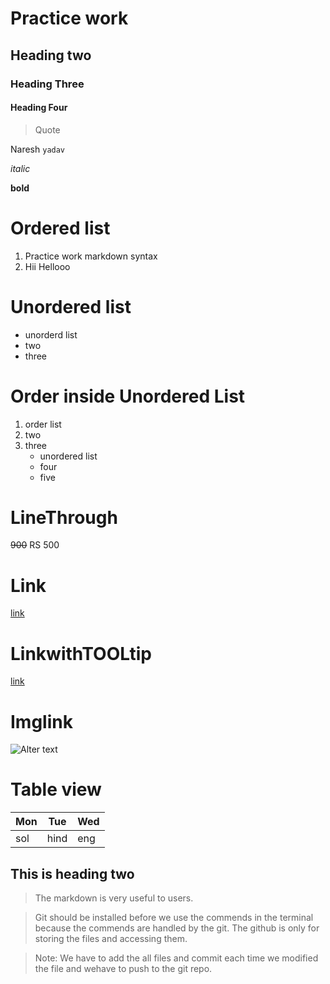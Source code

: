 # Practice work

## Heading two

### Heading Three

#### Heading Four


> Quote


Naresh `yadav`


*italic*

**bold**

# Ordered list

1. Practice work markdown syntax
2. Hii Hellooo

# Unordered list

- unorderd list
- two
- three

# Order inside Unordered List

1. order list
2. two
3. three    
   - unordered list
   - four
   - five
  

# LineThrough

~~900~~  RS 500

# Link

[link](https://github.com/)

# LinkwithTOOLtip

[link](https://github.com/ "link tooltip")

# Imglink

![Alter text](https://imglink)

# Table view

|Mon|Tue|Wed|
|---|---|---|
|sol|hind|eng|

## This is heading two

> The markdown is very useful to users.

> Git should be installed before we use the commends in the terminal because the commends are handled by the git. The github is only for storing the files and accessing them.

> Note: We have to add the all files and  commit each time we modified the file and wehave to push to the git repo.
